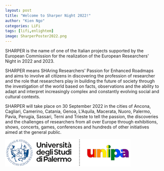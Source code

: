 ```yaml
---
layout: post
title: "Welcome to Sharper Night 2022!"
author: "Kien Ngo"
categories: LiFi
tags: [lifi,enlightem]
image: SharperPoster2022.png
---
```


SHARPER is the name of one of the Italian projects supported by the European Commission for the realization of the European Researchers' Night in 2022 and 2023.

SHARPER means SHAring Researchers' Passion for Enhanced Roadmaps and aims to involve all citizens in discovering the profession of researcher and the role that researchers play in building the future of society through the investigation of the world based on facts, observations and the ability to adapt and interpret increasingly complex and constantly evolving social and cultural contexts.

SHARPER will take place on 30 September 2022 in the cities of Ancona, Cagliari, Camerino, Catania, Genoa, L'Aquila, Macerata, Nuoro, Palermo, Pavia, Perugia, Sassari, Terni and Trieste to tell the passion, the discoveries and the challenges of researchers from all over Europe through exhibitions, shows, concerts, games, conferences and hundreds of other initiatives aimed at the general public.

![alt text](https://raw.githubusercontent.com/kotobuki09/kotobuki09.github.io/gh-pages/assets/img/unipa.png "unipa_logo")
